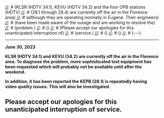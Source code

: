 [//]: # (---)
[//]: # ()
[//]: # (<b>)
[//]: # (December 28, 2021)
[//]: # ()
[//]: # (KLSR (HDTV 34.1), KEVU (HDTV 34.2) and the four OPB stations (HDTV)
[//]: # (28.1 through 28.4) are currently off the air in the Florence area)
[//]: # (although they are operating normally in Eugene.  Their engineers)
[//]: # (have been made aware of the outage and are working to resolve the)
[//]: # (problem.)
[//]: # ()
[//]: # (Please accept our apologies for this unanticipated interruption of)
[//]: # (service.)
[//]: # (</b>)
[//]: # ()
[//]: # (---)

---
<b>June 30, 2023

KLSR (HDTV 34.1) and KEVU (34.2) are currently off the air in the
Florence area.  To diagnose the problem, more sophisticated test
equipment has been requested which will probably not be available
until after the weekend.

In addition, it has been reported the KEPB (28.1) is repeatedly having
video quality issues.  This will also be investigated.

Please accept our apologies for this unanticipated interruption of
service.</b>
---
